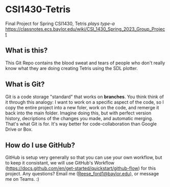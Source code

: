 # CSI1430-Tetris
Final Project for Spring CSI1430, Tetris *plays type-a*
https://classnotes.ecs.baylor.edu/wiki/CSI_1430_Spring_2023_Group_Project

## What is this?
This Git Repo contains the blood sweat and tears of people who don't really know what they are doing creating Tetris using the SDL plotter.

## What is Git?
Git is a code storage "standard" that works on **branches**.
You think think of it through this analogy:
I want to work on a specific aspect of the code, so I copy the entire project into a new foler, work on the code, and remerge it back into the main folder.
Imagine doing this, but with perfect version history, decriptions of the changes you made, and automatic merging. That's what Git is for. It's way better for code-collaboration than Google Drive or Box.

## How do I use GitHub?
GitHub is setup very generally so that you can use your own workflow, but to keep it consistant,
we will use GitHub's Workflow (https://docs.github.com/en/get-started/quickstart/github-flow) for this project.
Any questions? Email me (Reese_ford1@baylor.edu), or message me on Teams. :)